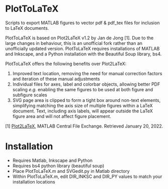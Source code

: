 # PlotToLaTeX
Scripts to export MATLAB figures to vector pdf &amp; pdf_tex files for inclusion to LaTeX documents.

PlotToLaTeX is based on Plot2LaTeX v1.2 by Jan de Jong [1]. Due to the large changes in behaviour, this is an unofficial fork rather than an unofficially updated version. PlotToLaTeX requires installations of MATLAB and Inkscape, and a Python installation with the Beautiful Soup library, bs4.

PlotToLaTeX offers the following benefits over Plot2LaTeX:
1. Improved text location, removing the need for manual correction factors and iteration of these manual adjustments
2. Individual files for axes, label and colorbar objects, allowing better PDF scaling _e.g._ enabling the same figures to be used at both figure and subfigure scales
3. SVG page area is clipped to form a tight box around non-text elements, simplifying matching the axis size of multiple figures within a LaTeX document. Text, including axis labels, will appear outside the LaTeX figure area and will not affect figure placement.

[1] [Plot2LaTeX](https://www.mathworks.com/matlabcentral/fileexchange/52700-plot2latex), MATLAB Central File Exchange. Retrieved January 20, 2022.

# Installation
- Requires Matlab, Inkscape and Python
- Requires bs4 python library (beautiful soup)
- Place PlotToLaTeX.m and SVGedit.py in Matlab directory
- Within PlotToLaTeX.m, edit DIR_INKSC and DIR_PY values to match your installation locations
